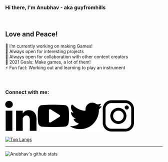 ### Hi there, I'm Anubhav - aka guyfromhills 
<br/>

##  Love and Peace! <br/>
🔭 I’m currently working on making Games!<br/>
🌱 Always open for interesting projects <br/>
👯 Always open for collaboration with other content creators <br/>
🥅 2021 Goals: Make games, a lot of them! <br/>
⚡ Fun fact: Working out and learning to play an instrument <br/>
 
 
<br/>
 

 


### Connect with me:

[<img  src="/images/linkedin-logo.png" height="100px" width="100px" />][Linkedin] 
[<img  src="/images/youtube-logo.png" height="100px" width="100px" />][Youtube]
[<img  src="/images/twitter-black-shape.png" height="100px" width="100px" />][Twitter]
[<img  src="/images/instagram-logo.png" height="100px" width="100px" />][Instagram]
<br/>



[![Top Langs](https://github-readme-stats.vercel.app/api/top-langs/?username=guyfromhills&layout=compact)](https://github.com/anuraghazra/github-readme-stats)


---
![Anubhav's github stats](https://github-readme-stats.vercel.app/api?username=guyfromhills&show_icons=true&theme=dracula)

<br/>
<br/>


[Linkedin]:https://www.linkedin.com/in/guyfromhills/ 
[Youtube]:https://www.youtube.com/channel/UCY9wK6W6rzvGNxidxC7Tgiw?view_as=subscriber
[Twitter]:https://twitter.com/guyfromhills
[Instagram]:https://www.instagram.com/guyfromhills/?hl=en



